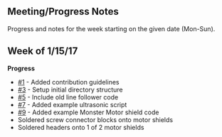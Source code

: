 ## Meeting/Progress Notes

Progress and notes for the week starting on the given date (Mon-Sun).

## Week of 1/15/17

**Progress**
- [#1](https://github.com/Amertz08/Robot/issues/1) - Added contribution guidelines
- [#3](https://github.com/Amertz08/Robot/issues/3) - Setup initial directory structure
- [#5](https://github.com/Amertz08/Robot/issues/5) - Include old line follower code
- [#7](https://github.com/Amertz08/Robot/issues/7) - Added example ultrasonic script
- [#9](https://github.com/Amertz08/Robot/issues/9) - Added example Monster Motor shield code
- Soldered screw connector blocks onto motor shields
- Soldered headers onto 1 of 2 motor shields
